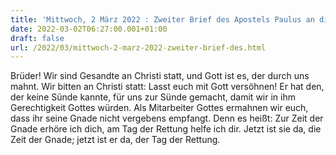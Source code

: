 ```yaml
---
title: 'Mittwoch, 2 März 2022 : Zweiter Brief des Apostels Paulus an die Korinther 5,20-21.6,1-2.'
date: 2022-03-02T06:27:00.001+01:00
draft: false
url: /2022/03/mittwoch-2-marz-2022-zweiter-brief-des.html
---
```


Brüder! Wir sind Gesandte an Christi statt, und Gott ist es, der durch uns mahnt. Wir bitten an Christi statt: Lasst euch mit Gott versöhnen! Er hat den, der keine Sünde kannte, für uns zur Sünde gemacht, damit wir in ihm Gerechtigkeit Gottes würden. Als Mitarbeiter Gottes ermahnen wir euch, dass ihr seine Gnade nicht vergebens empfangt. Denn es heißt: Zur Zeit der Gnade erhöre ich dich, am Tag der Rettung helfe ich dir. Jetzt ist sie da, die Zeit der Gnade; jetzt ist er da, der Tag der Rettung.